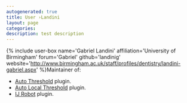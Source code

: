 ```yaml
---
autogenerated: true
title: User ›Landini
layout: page
categories: 
description: test description
---
```


{% include user-box name='Gabriel Landini' affiliation='University of Birmingham' forum='Gabriel' github='landinig' website='http://www.birmingham.ac.uk/staff/profiles/dentistry/landini-gabriel.aspx' %}Maintainer of:

-   [Auto Threshold](Auto_Threshold) plugin.
-   [Auto Local Threshold](Auto_Local_Threshold) plugin.
-   [IJ Robot](IJ_Robot) plugin.
